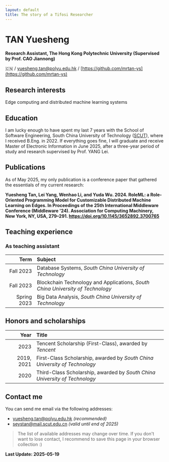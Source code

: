 ```yaml
---
layout: default
title: The story of a Tifosi Researcher
---
```


# TAN Yuesheng

**Research Assistant, The Hong Kong Polytechnic University (Supervised by Prof. CAO Jiannong)**

🇨🇳 / [yuesheng.tan@polyu.edu.hk](mailto:yuesheng.tan@polyu.edu.hk) / [https://github.com/mrtan-ys](https://github.com/mrtan-ys)

## Research interests

Edge computing and distributed machine learning systems

## Education

I am lucky enough to have spent my last 7 years with the School of Software Engineering, South China University of Technology ([SCUT](https://www.scut.edu.cn/new/)), where I received B.Eng. in 2022. If everything goes fine, I will graduate and receive Master of Electronic Information in June 2025, after a three-year period of study and research supervised by Prof. YANG Lei.

## Publications

As of May 2025, my only publication is a conference paper that gathered the essentials of my current research:

__Yuesheng Tan, Lei Yang, Wenhao Li, and Yuda Wu. 2024. RoleML: a Role-Oriented Programming Model for Customizable Distributed Machine Learning on Edges. In Proceedings of the 25th International Middleware Conference (Middleware '24). Association for Computing Machinery, New York, NY, USA, 279–291. https://doi.org/10.1145/3652892.3700765__

## Teaching experience

### As teaching assistant

| Term        | Subject                                                                        |
| ----------: | :----------------------------------------------------------------------------- |
| Fall 2023   | Database Systems, _South China University of Technology_                       |
| Fall 2023   | Blockchain Technology and Applications, _South China University of Technology_ |
| Spring 2023 | Big Data Analysis, _South China University of Technology_                      |

## Honors and scholarships

| Year       | Title                                                                      |
| ---------: | :------------------------------------------------------------------------- |
| 2023       | Tencent Scholarship (First-Class), awarded by _Tencent_                    |
| 2019, 2021 | First-Class Scholarship, awarded by _South China University of Technology_ |
| 2020       | Third-Class Scholarship, awarded by _South China University of Technology_ |

## Contact me

You can send me email via the following addresses:

* [yuesheng.tan@polyu.edu.hk](mailto:yuesheng.tan@polyu.edu.hk) _(recommended)_
* [seystan@mail.scut.edu.cn](mailto:seystan@mail.scut.edu.cn) _(valid until end of 2025)_

> The list of available addresses may change over time. If you don't want to lose contact, I recommend to save this page in your browser collection :)

**Last Update: 2025-05-19**
